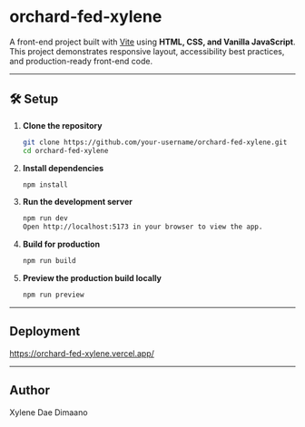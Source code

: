 # orchard-fed-xylene

A front-end project built with [Vite](https://vitejs.dev/) using **HTML, CSS, and Vanilla JavaScript**.  
This project demonstrates responsive layout, accessibility best practices, and production-ready front-end code.

---

## 🛠️ Setup

1. **Clone the repository**
   ```bash
   git clone https://github.com/your-username/orchard-fed-xylene.git
   cd orchard-fed-xylene

2. 	**Install dependencies**
    ```bash
    npm install

3.	**Run the development server**
    ```bash
    npm run dev
    Open http://localhost:5173 in your browser to view the app.

4.	**Build for production**
    ```bash
    npm run build

5.	**Preview the production build locally**
    ```bash
    npm run preview

---

## Deployment
https://orchard-fed-xylene.vercel.app/

---

## Author
Xylene Dae Dimaano